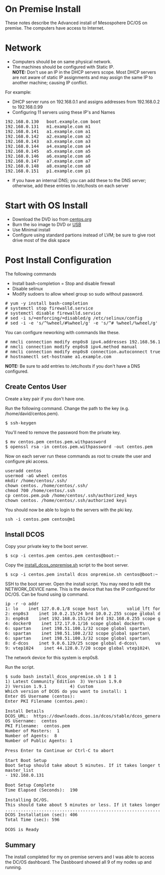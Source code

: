 # On Premise Install

These notes describe the Advanced install of Mesospohere DC/OS on premise. The computers have access to Internet.  

# Network 
- Computers should be on same physical network.
- The machines should be configured with Static IP.  
**NOTE:** Don't use an IP in the DHCP servers scope. Most DHCP servers are not aware of static IP assignments and may assign the same IP to another machine; causing IP conflict.

For example: 
- DHCP server runs on 192.168.0.1 and assigns addresses from 192.168.0.2 to 192.168.0.99
- Configuring 11 servers using these IP's and Names
<pre>
192.168.0.130   boot.example.com boot
192.168.0.131   m1.example.com m1
192.168.0.141   a1.example.com a1
192.168.0.142   a2.example.com a2
192.168.0.143   a3.example.com a3
192.168.0.144   a4.example.com a4
192.168.0.145   a5.example.com a5
192.168.0.146   a6.example.com a6
192.168.0.147   a7.example.com a7
192.168.0.148   a8.example.com a8
192.168.0.151   p1.example.com p1
</pre>
- If you have an internal DNS; you can add these to the DNS server; otherwise, add these entries to /etc/hosts on each server

# Start with OS Install
- Download the DVD iso from [centos.org](https://www.centos.org/download/)
- Burn the iso image to DVD or [USB](https://wiki.centos.org/HowTos/InstallFromUSBkey)
- Use Minimal install 
- Configure using standard partions instead of LVM; be sure to give root drive most of the disk space

# Post Install Configuration

The following commands
- Install bash-completion
= Stop and disable firewall
- Disable selinux
- Modify sudoers to allow wheel group so sudo without password.

<pre>
# yum -y install bash-completion
# systemctl stop firewalld.service
# systemctl disable firewalld.service
# sed -i s/=enforcing/=disabled/g /etc/selinux/config
# sed -i -e 's/^%wheel/#%wheel/g' -e 's/^# %wheel/%wheel/g' /etc/sudoers
</pre>

You can configure neworking with commands like these.

<pre>
# nmcli connection modify enp0s8 ipv4.addresses 192.168.56.141/24
# nmcli connection modify enp0s8 ipv4.method manual
# nmcli connection modify enp0s8 connection.autoconnect true
# hostnamectl set-hostname a1.example.com
</pre>

**NOTE:** Be sure to add entries to /etc/hosts if you don't have a DNS configured.

## Create Centos User

Create a key pair if you don't have one.

Run the following command.  Change the path to the key (e.g. /home/david/centos.pem). 

<pre>
$ ssh-keygen
</pre>

You'll need to remove the password from the private key.

<pre>
$ mv centos.pem centos.pem.withpassword
$ openssl rsa -in centos.pem.withpassword -out centos.pem
</pre>

Now on each server run these commands as root to create the user and configure pki access.

<pre>
useradd centos
usermod -aG wheel centos
mkdir /home/centos/.ssh/
chown centos. /home/centos/.ssh/
chmod 700 /home/centos/.ssh
cp centos.pem.pub /home/centos/.ssh/authorized_keys
chown centos. /home/centos/.ssh/authorized_keys
</pre>


You should now be able to login to the servers with the pki key.

<pre>
ssh -i centos.pem centos@m1
</pre>

## Install DCOS

Copy your private key to the boot server.

<pre>
$ scp -i centos.pem centos.pem centos@boot:~
</pre>

Copy the [install_dcos_onpremise.sh](install_dcos_onpremise.sh) script to the boot server.

<pre>
$ scp -i centos.pem install_dcos_onpremise.sh centos@boot:~
</pre>

SSH to the boot server. Open the install script. You may need to edit the NETWORK_DEVICE name.  This is the device that has the IP configured for DC/OS.  Can be found using ip command.

<pre>
ip -r -o addr
1: lo    inet 127.0.0.1/8 scope host lo\       valid_lft forever preferred_lft forever
2: enp0s3    inet 10.0.2.15/24 brd 10.0.2.255 scope global dynamic enp0s3\       valid_lft 80499sec preferred_lft 80499sec
3: enp0s8    inet 192.168.0.151/24 brd 192.168.0.255 scope global enp0s8\       valid_lft forever preferred_lft forever
4: docker0    inet 172.17.0.1/16 scope global docker0\       valid_lft forever preferred_lft forever
6: spartan    inet 198.51.100.1/32 scope global spartan\       valid_lft forever preferred_lft forever
6: spartan    inet 198.51.100.2/32 scope global spartan\       valid_lft forever preferred_lft forever
6: spartan    inet 198.51.100.3/32 scope global spartan\       valid_lft forever preferred_lft forever
8: d-dcos    inet 9.0.6.129/25 scope global d-dcos\       valid_lft forever preferred_lft forever
9: vtep1024    inet 44.128.0.7/20 scope global vtep1024\       valid_lft forever preferred_lft forever
</pre>

The network device for this system is enp0s8.  

Run the script.

<pre>
$ sudo bash install_dcos_onpremise.sh 1 8 1 
1) Latest Community Edition  3) Version 1.9.0
2) Version 1.9.1	     4) Custom
Which version of DCOS do you want to install: 1
Enter OS Username (centos): 
Enter PKI Filename (centos.pem): 

Install Details
DCOS_URL:  https://downloads.dcos.io/dcos/stable/dcos_generate_config.sh
OS Username:  centos
PKI Filename:  centos.pem
Number of Masters:  1
Number of Agents:  8
Number of Public Agents: 1

Press Enter to Continue or Ctrl-C to abort

Start Boot Setup
Boot Setup should take about 5 minutes. If it takes longer than 10 minutes then use Ctrl-C to exit this Script and review the log files (e.g. boot.log)
master_list
- 192.168.0.131

Boot Setup Complete
Time Elapsed (Seconds):  190

Installing DC/OS.
This should take about 5 minutes or less. If it takes longer than 10 minutes then use Ctrl-C to exit this Script and review the log files (e.g. m1.log)
.................................................................................Boot Server Installation (sec): 190
DCOS Installation (sec): 406
Total Time (sec): 596

DCOS is Ready
</pre>

## Summary
The install completed for my on premise servers and I was able to access the DC/OS dashboard. The Dasbboard showed all 9 of my nodes up and running.




